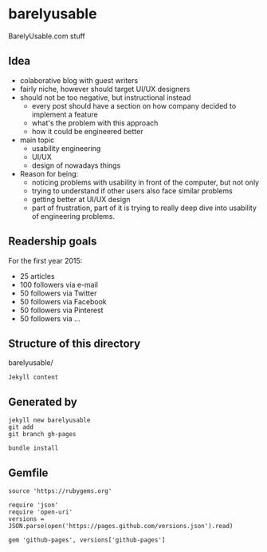# barelyusable
BarelyUsable.com stuff

Idea
----
- colaborative blog with guest writers
- fairly niche, however should target UI/UX designers
- should not be too negative, but instructional instead
  - every post should have a section on how company decided
    to implement a feature
  - what's the problem with this approach
  - how it could be engineered better
- main topic
  - usability engineering
  - UI/UX
  - design of nowadays things
- Reason for being:
  - noticing problems with usability in front of the computer, but not only
  - trying to understand if other users also face similar problems
  - getting better at UI/UX design
  - part of frustration, part of it is trying to really deep dive into usability of engineering problems.

Readership goals
----------------

For the first year 2015:
- 25 articles
- 100 followers via e-mail
- 50 followers via Twitter
- 50 followers via Facebook
- 50 followers via Pinterest
- 50 followers via ...



Structure of this directory
---------------------------

barelyusable/
	
	Jekyll content

Generated by
--------------

	jekyll new barelyusable
	git add
	git branch gh-pages

	bundle install

Gemfile
-------
	source 'https://rubygems.org'

	require 'json'
	require 'open-uri'
	versions = JSON.parse(open('https://pages.github.com/versions.json').read)

	gem 'github-pages', versions['github-pages']

